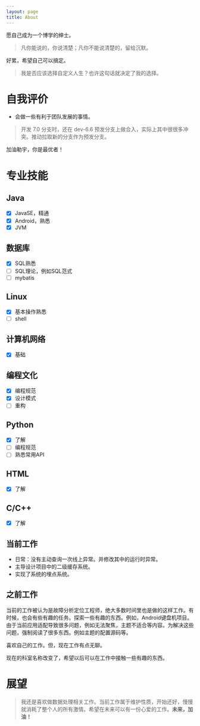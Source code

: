 ```yaml
---
layout: page
title: About
---
```

愿自己成为一个博学的绅士。

> 凡你能说的，你说清楚；凡你不能说清楚的，留给沉默。


好累，希望自己可以搞定。
> 我是否应该选择自定义人生？也许这句话就决定了我的选择。

# 自我评价
- 会做一些有利于团队发展的事情。
> 开发 7.0 分支时，还在 dev-6.6 预发分支上做合入，实际上其中很很多冲突。推动拉取新的分支作为预发分支。

加油勒宇，你是最优者！

# 专业技能
## Java
- [x] JavaSE，精通
- [x] Android，熟悉
- [x] JVM

## 数据库
- [x] SQL熟悉
- [ ] SQL理论，例如SQL范式
- [ ] mybatis

## Linux
- [x] 基本操作熟悉
- [ ] shell

## 计算机网络
- [x] 基础

## 编程文化
- [x] 编程规范
- [x] 设计模式
- [ ] 重构
## Python
- [x] 了解
- [ ] 编程规范
- [ ] 熟悉常用API

## HTML
- [x] 了解

## C/C++
- [x] 了解

## 当前工作
- 日常：没有主动查询一次线上异常。并修改其中的运行时异常。
- 主导设计项目中的二级缓存系统。
- 实现了系统的埋点系统。

## 之前工作
当前的工作被认为是故障分析定位工程师，绝大多数时间里也是做的这样工作。有时候，也会有些有趣的任务。探索一些有趣的东西。例如，Android键盘机项目。由于当前应用适配导致很多问题，例如无法聚焦，主题不适合等内容。为解决这些问题，强制阅读了很多东西。例如主题的配置源码等。

喜欢自己的工作。但，现在工作有点无聊。

现在的科室名称改变了，希望以后可以在工作中接触一些有趣的东西。

# 展望
> 我还是喜欢做数据处理相关工作。当前工作属于维护性质，开始还好，慢慢就消耗了整个人的所有激情。希望在未来可以有一份心爱的工作。**未来，加油！**
